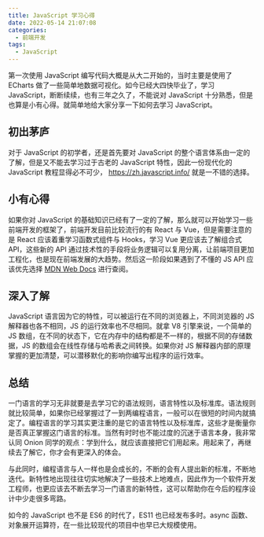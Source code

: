 ```yaml
---
title: JavaScript 学习心得
date: 2022-05-14 21:07:08
categories:
  - 前端开发
tags:
  - JavaScript
---
```


第一次使用 JavaScript 编写代码大概是从大二开始的，当时主要是使用了 ECharts 做了一些简单地数据可视化。如今已经大四快毕业了，学习 JavaScript，断断续续，也有三年之久了，不能说对 JavaScript 十分熟悉，但是也算是小有心得。就简单地给大家分享一下如何去学习 JavaScript。

## 初出茅庐

对于 JavaScript 的初学者，还是首先要对 JavaScript 的整个语言体系由一定的了解，但是又不能去学习过于古老的 JavaScript 特性，因此一份现代化的 JavaScript 教程显得必不可少， https://zh.javascript.info/ 就是一不错的选择。

## 小有心得

如果你对 JavaScript 的基础知识已经有了一定的了解，那么就可以开始学习一些前端开发的框架了，前端开发目前比较流行的有 React 与 Vue，但是需要注意的是 React 应该着重学习函数式组件与 Hooks，学习 Vue 更应该去了解组合式 API，这些新的 API 通过技术性的手段将业务逻辑可以复用分离，让前端项目更加工程化，也是现在前端发展的大趋势。然后这一阶段如果遇到了不懂的 JS API 应该优先选择 [MDN Web Docs](https://developer.mozilla.org/zh-CN/) 进行查阅。

## 深入了解

JavaScript 语言因为它的特性，可以被运行在不同的浏览器上，不同浏览器的 JS 解释器也各不相同，JS 的运行效率也不尽相同。就拿 V8 引擎来说，一个简单的 JS 数组，在不同的状态下，它在内存中的结构都是不一样的，根据不同的存储数据，JS 的数组会在线性存储与哈希表之间转换。如果你对 JS 解释器内部的原理掌握的更加清楚，可以潜移默化的影响你编写出程序的运行效率。

## 总结

一门语言的学习无非就要是去学习它的语法规则，语言特性以及标准库。语法规则就比较简单，如果你已经掌握过了一到两编程语言，一般可以在很短的时间内就搞定了。编程语言的学习其实更注重的是它的语言特性以及标准库，这些才是衡量你是否真正掌握这门语言的标准。当然有时时也不能过度的沉迷于语言本身，我非常认同 Onion 同学的观点：学到什么，就应该直接把它们用起来。用起来了，再继续去了解它，你才会有更深入的体会。

与此同时，编程语言与人一样也是会成长的，不断的会有人提出新的标准，不断地迭代。新特性地出现往往切实地解决了一些技术上地难点，因此作为一个软件开发工程师，也更应该去不断去学习一门语言的新特性，这可以帮助你在今后的程序设计中少走很多弯路。

如今的 JavaScript 也不是 ES6 的时代了，ES11 也已经发布多时。async 函数、对象展开运算符，在一些比较现代的项目中也早已大规模使用。
